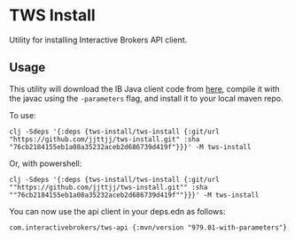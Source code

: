 # TWS Install

Utility for installing Interactive Brokers API client.

## Usage

This utility will download the IB Java client code from [here](http://interactivebrokers.github.io/), compile it with the javac using the `-parameters` flag, and install it to your local maven repo.

To use:
```
clj -Sdeps '{:deps {tws-install/tws-install {:git/url "https://github.com/jjttjj/tws-install.git" :sha "76cb2184155eb1a08a35232aceb2d686739d419f"}}}' -M tws-install

```

Or, with powershell:
```
clj -Sdeps '{:deps {tws-install/tws-install {:git/url ""https://github.com/jjttjj/tws-install.git"" :sha ""76cb2184155eb1a08a35232aceb2d686739d419f""}}}' -M tws-install

```

You can now use the api client in your deps.edn as follows:

```
com.interactivebrokers/tws-api {:mvn/version "979.01-with-parameters"}
```
